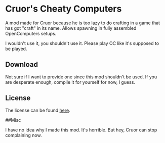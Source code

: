 Cruor's Cheaty Computers
========================

A mod made for Cruor because he is too lazy to do crafting in a game that has got "craft" in its name. Allows spawning in fully assembled OpenComputers setups.

I wouldn't use it, you shouldn't use it. Please play OC like it's supposed to be played.

## Download

Not sure if I want to provide one since this mod shouldn't be used. If you are desperate enough, compile it for yourself for now, I guess.

## License
The license can be found [here](LICENSE.md).

##Misc

I have no idea why I made this mod. It's horrible. But hey, Cruor can stop complaining now.
